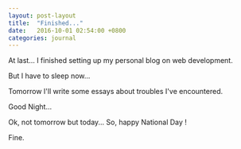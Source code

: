 ```yaml
---
layout: post-layout
title:  "Finished..."
date:   2016-10-01 02:54:00 +0800
categories: journal
---
```

At last... I finished setting up my personal blog on web development.

But I have to sleep now...

Tomorrow I'll write some essays about troubles I've encountered.

Good Night...

Ok, not tomorrow but today... So, happy National Day !

Fine.
